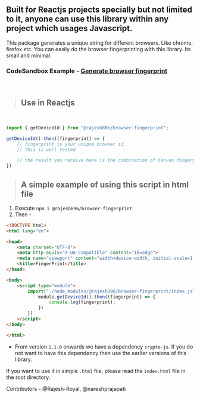 ## Built for Reactjs projects specially but not limited to it, anyone can use this library within any project which usages Javascript.


This package generates a unique string for different browsers. Like chrome, firefox etc. You can easily do the browser fingerprinting with this library. Its small and minimal.


### CodeSandbox Example - [Generate browser fingerprint](https://codesandbox.io/s/browser-fingerprinting-generate-unique-device-id-or-browser-id-507n2v)
</br>

>## **Use in Reactjs**
 
```javascript
import { getDeviceId } from "@rajesh896/browser-fingerprint";

getDeviceId().then((fingerprint) => {
    // fingerprint is your unique browser id.
    // This is well tested

    // the result you receive here is the combination of Canvas fingerprint and audio fingerprint.
})
```

>## A simple example of using this script in html file
 1. Execute `npm i @rajesh896/browser-fingerprint`
 2. Then -
```html
<!DOCTYPE html>
<html lang="en">

<head>
    <meta charset="UTF-8">
    <meta http-equiv="X-UA-Compatible" content="IE=edge">
    <meta name="viewport" content="width=device-width, initial-scale=1.0">
    <title>FingerPrint</title>
</head>

<body>
    <script type="module">
        import("./node_modules/@rajesh896/browser-fingerprint/index.js").then((module) => {
            module.getDeviceId().then((fingerprint) => {
                console.log(fingerprint);
            })
        })
    </script>
</body>

</html>
```

- From version `1.1.0` onwards we have a dependency `crypto-js`. If you do not want to have this dependency then use the earlier versions of this library. 

If you want to use it in simple `.html` file, please read the `index.html` file in the root directory.


Contributors - @Rajesh-Royal, @nareshprajapati